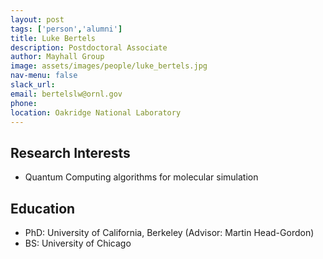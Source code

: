 ```yaml
---
layout: post 
tags: ['person','alumni']
title: Luke Bertels 
description: Postdoctoral Associate
author: Mayhall Group 
image: assets/images/people/luke_bertels.jpg
nav-menu: false 
slack_url: 
email: bertelslw@ornl.gov
phone: 
location: Oakridge National Laboratory
---
```


## Research Interests
- Quantum Computing algorithms for molecular simulation

## Education
- PhD: University of California, Berkeley (Advisor: Martin Head-Gordon)
- BS: University of Chicago 
